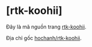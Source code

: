 [rtk-koohii]
============


Đây là mã nguồn trang [rtk-koohii](http://hochanh.github.io/rtk-koohii).

Địa chỉ gốc [hochanh/rtk-koohii](http://github.com/hochanh/rtk-koohii).
